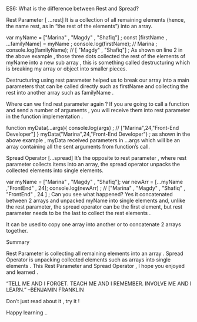 ES6: What is the difference between Rest and Spread?

Rest Parameter [ …rest]
It is a collection of all remaining elements (hence, the name rest, as in “the rest of the elements”) into an array.

var myName = ["Marina" , "Magdy" , "Shafiq"] ;
const [firstName , ...familyName] = myName ;
console.log(firstName); // Marina ;
console.log(familyName); // [ "Magdy" , "Shafiq"] ;
As shown on line 2 in the above example , those three dots collected the rest of the elements of myName into a new sub array , this is something called destructuring which is breaking my array or object into smaller pieces.

Destructuring using rest parameter helped us to break our array into a main parameters that can be called directly such as firstName and collecting the rest into another array such as familyName .

Where can we find rest parameter again ?
If you are going to call a function and send a number of arguments , you will receive them into rest parameter in the function implementation .

function myData(...args){
console.log(args) ; // ["Marina",24,"Front-End Developer"]
}
myData("Marina",24,"Front-End Developer") ;
as shown in the above example , myData received parameters in …args which will be an array containing all the sent arguments from function’s call.

Spread Operator […spread]
It’s the opposite to rest parameter , where rest parameter collects items into an array, the spread operator unpacks the collected elements into single elements.

var myName = ["Marina" , "Magdy" , "Shafiq"];
var newArr = [...myName ,"FrontEnd" , 24];
console.log(newArr) ; // ["Marina" , "Magdy" , "Shafiq" , "FrontEnd" , 24 ] ;
Can you see what happened?
Yes it concatenated between 2 arrays and unpacked myName into single elements and, unlike the rest parameter, the spread operator can be the first element, but rest parameter needs to be the last to collect the rest elements .

It can be used to copy one array into another or to concatenate 2 arrays together.

Summary

Rest Parameter is collecting all remaining elements into an array .
Spread Operator is unpacking collected elements such as arrays into single elements .
This Rest Parameter and Spread Operator , I hope you enjoyed and learned .

“TELL ME AND I FORGET. TEACH ME AND I REMEMBER. INVOLVE ME AND I LEARN.” –BENJAMIN FRANKLIN

Don’t just read about it , try it !

Happy learning ..
